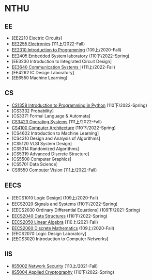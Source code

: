 # NTHU

## EE
- [EE2210 Electric Circuits]
- [EE2255 Electronics](https://github.com/QinWenFeng/EE2255_Electronics) (111上/2022-Fall)
- [EE2310 Introduction to Programming](https://github.com/QinWenFeng/EE2310_Introduction-to-Programming) (109上/2020-Fall)
- [EE2405 Embedded System laboratory](https://github.com/QinWenFeng/ee2405) (110下/2022-Spring)
- [EE3230 Introduction to Integrated Circuit Design]
- [EE3640 Communication Systems I](https://github.com/QinWenFeng/EE3640_Communication-Systems-I) (111上/2022-Fall)
- [EE4292 IC Design Laboratory]
- [EE6550 Machine Learning]

## CS
- [CS1358 Introduction to Programming in Python](https://github.com/QinWenFeng/EE2310_Introduction-to-Programming) (110下/2022-Spring)
- [CS3332 Probability]
- [CS3371 Formal Language & Automata]
- [CS3423 Operating Systems](https://github.com/QinWenFeng/CS3423_Operating-Systems) (111上/2022-Fall)
- [CS4100 Computer Architecture](https://github.com/QinWenFeng/CS4100_Computer_Architecture) (110下/2022-Spring)
- [CS4602 Introduction to Machine Learning]
- [CS4310 Design and Analysis of Algorithms]
- [CS5120 VLSI System Design]
- [CS5314 Randomized Algorithms]
- [CS5319 Advanced Discrete Structure]
- [CS5500 Computer Graphics]
- [CS5701 Data Science]
- [CS6550 Computer Vision](https://github.com/QinWenFeng/CS6550_Computer-Vision) (111上/2022-Fall)

## EECS
- [EECS1010 Logic Design] (109上/2020-Fall)
- [EECS2020 Signals and Systems](https://github.com/QinWenFeng/EECS2020_Signals-and-Systems) (110下/2022-Spring)
- [EECS2030 Ordinary Differential Equations] (109下/2021-Spring)
- [EECS2040 Data Structures](https://github.com/QinWenFeng/EECS2040_Data-Structures) (110下/2022-Spring)
- [EECS2050 Linear Algebra](https://github.com/QinWenFeng/EECS2050_Linear-Algebra) (110上/2021-Fall)
- [EECS2060 Discrete Mathematics](https://github.com/QinWenFeng/EECS2060_Discrete-Mathematics) (109上/2020-Fall)
- [EECS2070 Logic Design Laboratory]
- [EECS3020 Introduction to Computer Networks]

## IIS
- [IIS5002 Network Security](https://github.com/QinWenFeng/IIS5002_Network-Security) (110上/2021-Fall)
- [IIS5004 Applied Cryptography](https://github.com/QinWenFeng/IIS5004_Applied-Cryptography) (110下/2022-Spring)

